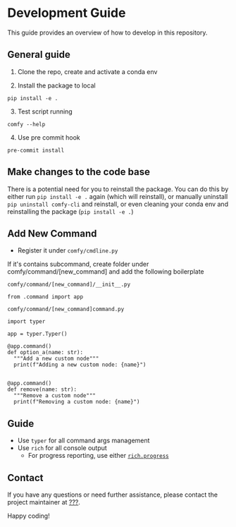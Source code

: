 
# Development Guide

This guide provides an overview of how to develop in this repository.

## General guide

1. Clone the repo, create and activate a conda env

2. Install the package to local

  `pip install -e .`

3. Test script running

  `comfy --help`

4. Use pre commit hook

  `pre-commit install`

## Make changes to the code base

There is a potential need for you to reinstall the package. You can do this by
either run `pip install -e .` again (which will reinstall), or manually
uninstall `pip uninstall comfy-cli` and reinstall, or even cleaning your conda
env and reinstalling the package (`pip install -e .`)

## Add New Command

- Register it under `comfy/cmdline.py` 

If it's contains subcommand, create folder under comfy/command/[new_command] and
add the following boilerplate

`comfy/command/[new_command]/__init__.py`

```
from .command import app
```

`comfy/command/[new_command]command.py`

```
import typer

app = typer.Typer()

@app.command()
def option_a(name: str):
  """Add a new custom node"""
  print(f"Adding a new custom node: {name}")


@app.command()
def remove(name: str):
  """Remove a custom node"""
  print(f"Removing a custom node: {name}")

```


## Guide

- Use `typer` for all command args management
- Use `rich` for all console output
  - For progress reporting, use either [`rich.progress`](https://rich.readthedocs.io/en/stable/progress.html)

## Contact

If you have any questions or need further assistance, please contact the project maintainer at [???](mailto:???@drip.art).

Happy coding!

